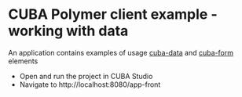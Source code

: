 # CUBA Polymer client example - working with data

An application contains examples of usage 
[cuba-data](https://cuba-elements.github.io/cuba-elements/components/cuba-data/)
and [cuba-form](https://cuba-elements.github.io/cuba-elements/components/cuba-form/) elements

* Open and run the project in CUBA Studio 
* Navigate to http://localhost:8080/app-front
